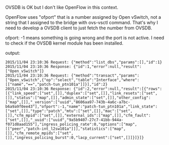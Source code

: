 OVSDB is OK but I don't like OpenFlow in this context.

OpenFlow uses "ofport" that is a number assigned by Open vSwitch, not a string that I assigned to the bridge with ovs-vsctl command. That's why I need to develop a OVSDB client to just fetch the number from OVSDB.

ofport: -1 means something is going wrong and the port is not active. I need to check if the OVSDB kernel module has been installed.

output:
```
2015/11/04 23:10:36 Request: {"method":"list_dbs","params":[],"id":1}
2015/11/04 23:10:36 Response: {"id":1,"error":null,"result":["Open_vSwitch"]}
2015/11/04 23:10:36 Request: {"method":"transact","params":["Open_vSwitch",{"op":"select","table":"Interface","where":[["name","==","patch-tun_ptn101a"]]}],"id":2}
2015/11/04 23:10:36 Response: {"id":2,"error":null,"result":[{"rows":[{"link_speed":["set",[]],"duplex":["set",[]],"link_resets":["set",[]],"status":["map",[]],"admin_state":["set",[]],"other_config":["map",[]],"_version":["uuid","8606aa97-743b-4a6c-a7bc-b6a9a9f0ee43"],"ofport":-1,"name":"patch-tun_ptn101a","link_state":["set",[]],"type":"patch","mtu":["set",[]],"mac":["set",[]],"cfm_mpid":["set",[]],"external_ids":["map",[]],"cfm_fault":["set",[]],"_uuid":["uuid","9a5b9407-27c7-41bb-944a-f071d8aad155"],"ingress_policing_rate":0,"options":["map",[["peer","patch-int_l2sw101a"]]],"statistics":["map",[]],"cfm_remote_mpids":["set",[]],"ingress_policing_burst":0,"lacp_current":["set",[]]}]}]}
```
